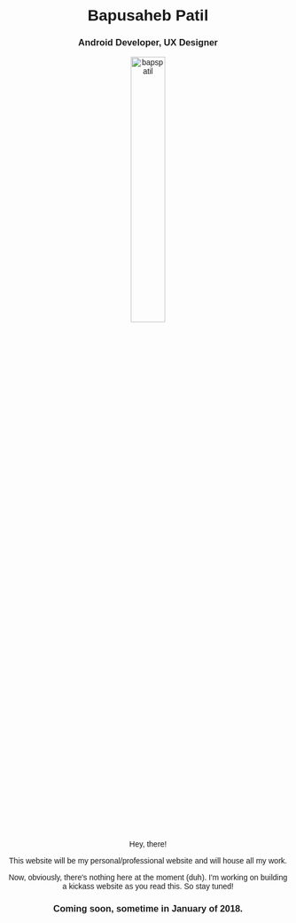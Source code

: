 <link href="https://fonts.googleapis.com/css?family=Exo+2" rel="stylesheet">
<link href="https://use.fontawesome.com/releases/v5.0.1/css/all.css" rel="stylesheet">

<h1 style="text-align:center; font-family: 'Exo 2', arial;">Bapusaheb Patil</h1>
<h3 style="text-align:center; font-family: 'Exo 2', arial;"> Android Developer, UX Designer</h3>

<p style="text-align:center; font-family: 'Exo 2', arial;"><img src="https://raw.githubusercontent.com/bapspatil/bapspatil.github.io/master/me5.png" alt="bapspatil" align="center" width="35%" height="35%" link="#000000"></p>

<div style="text-align:center;">
            <a href="https://play.google.com/store/apps/dev?id=7368032842071222295" style="color:#000000"><i class="fab fa-google-play" style="font-size:40px;"></i></a>&nbsp;
            <a href="https://www.linkedin.com/in/bapspatil/" style="color:#000000"><i class="fab fa-linkedin" style="font-size:40px;"></i></a>&nbsp;
            <a href="https://www.github.com/bapspatil" style="color:#000000"><i class="fab fa-github" style="font-size:40px;"></i></a>&nbsp;
            <a href="https://medium.com/@bapspatil" style="color:#000000"><i class="fab fa-medium" style="font-size:40px;"></i></a>&nbsp;
            <a href="https://www.twitter.com/baps_patil" style="color:#000000"><i class="fab fa-twitter" style="font-size:40px;"></i></a>&nbsp;
            <a href="https://www.pinterest.com/bapspatil/android/" style="color:#000000"><i class="fab fa-pinterest" style="font-size:40px;"></i></a>&nbsp;
            <a href="https://www.instagram.com/bapspatil" style="color:#000000"><i class="fab fa-instagram" style="font-size:40px;"></i></a>
</div>

<p style="text-align:center; font-family: 'Exo 2', arial;">Hey, there!</p>
<p style="text-align:center; font-family: 'Exo 2', arial;">This website will be my personal/professional website and will house all my work.</p>

<p style="text-align:center; font-family: 'Exo 2', arial;">Now, obviously, there's nothing here at the moment (duh). I'm working on building a kickass website as you read this. So stay tuned!</p>

<h3 style="text-align:center; font-family: 'Exo 2', arial;">Coming soon, sometime in January of 2018.</h3>
